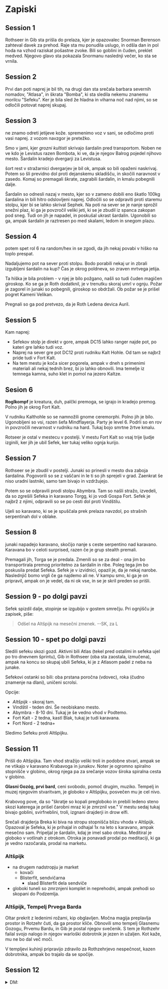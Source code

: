 
# Zapiski

## Session 1

Rothseer in Gib sta prišla do prelaza, kjer je opazovalec Snorman Berenson zahteval davek za prehod. Raje sta mu ponudila uslugo, in odšla dan in pol hoda na vzhod raziskat pošastne zvoke. Bili so goblini in čuden, preklet medved. Njegovo glavo sta pokazala Snormanu naslednji večer, ko sta se vrnila. 

## Session 2

Prvi dan poti naprej je bil tih, na drugi dan sta srečala barbara severnih nomadov, "Atlasa", in škrata "Bomba", ki sta sledila nekemu znanemu morilcu "Sefeku". Ker je bila sled že hladna in viharna noč nad njimi, so se odločili potovat naprej skupaj.

## Session 3

ne znamo odreti jetijeve kože. spremenimo voz v sani, se odločimo proti vasi naprej. z vozom navzgor je pretežko. 

Smo v jami, kjer *grozni kultisti* skrivajo šardalin pred transportom.
Noben ne ve kdo je Levistus razen Bombota, ki ve, da je njegov Balrog pojedel njihovo mesto.
Šardalin kradejo dvergarji za Levistusa.

šort rest v stražarnici dvergarjev je bil ok, ampak so bili opaženi naskrivaj.
Potem so šli previdno dol proti dejanskemu skladišču, in skočili naravnost v zasedo.
Komaj so premagali škrate, zagrabili šardalin, in kmalu pobegnili dalje.

Šardalin so odnesli nazaj v mesto, kjer so v zameno dobili eno škatlo 100kg šardalina in bili hitro odslovljeni naprej.
Odločili so se odpraviti proti staremu stolpu, kjer bi se lahko skrival Sephek. 
Na poti na sever se je nanje sprožil snežni plaz, ki ga je povzročil veliki jeti, 
ki se je zbudil iz spanca zakopan pod sneg. 
Tudi on jih je napadel, in poskušal ukrast šardalin. 
Ugonobili so ga, ampak šardalin je raztresen po med skalami, ledom in snegom plazu.

## Session 4

potem spet rol 6 na random/hex in se zgodi, da jih nekaj povabi v hiško na toplo prespat. 

Nadaljujemo pot na sever proti stolpu. 
Bodo porabili nekaj ur in zbrali izgubljeni šardalin na kup? 
Čas je okrog poldneva, so zraven mrtvega jetija. 

Ta hiška je bila problem - v njej je bilo požgano, našli so tudi čuden magičen giroskop. Ko se ga je Roth dodatknil, je v trenutku skoraj umrl v ognju. Požar je zagorel in junaki so pobegnili, giroskop so obdržali. Ob požar se je prišel pogret Kameni Velikan. 

Pregnali so ga pod pretvezo, da je Roth Ledena devica Auril.

## Session 5

Kam naprej:

- Sefekov stolp je direkt v gore, ampak DC15 lahko ranger najde pot, po kateri gre lahko tudi voz.
- Naprej na sever gre pot DC12 proti rudniku Kalt Hohle. Od tam se najbrž pride tudi v Fort Kalt.
- Na tem mestu je koča sicer pogorela, ampak v dneh s primenimi materiali ali nekaj tednih brez, bi jo lahko obnovili. Ima temelje iz temnega kamna, suho klet in pomol na jezero Kaltze.

## Sesion 6

**Roglkompf** je kreatura, duh, palčki premoga, se igrajo in kradejo premog. Polno jih je okrog Fort Kalt.

V rudniku Kalthohle so se namnožili gnome ceremorphi. Polno jih je bilo. Ugonobljeni so vsi, razen šefa Mindflayerja. Party je level 6. Podrli so en rov in povzročili nevarnost v rudniku na hard. Tukaj bojo smrtne žrtve kmalu.

Rotseer je ostal v mestecu v postelji. V mestu Fort Kalt so vsaj trije ljudje izginili, ker jih je ubil Sefek, ker tukaj veliko ognja kurijo.

## Session 7

Rothseer se je zbudil v postelji. Junaki so prinesli v mesto dva zaboja šardalina. Pogovorili so se z vaščani in le ti so jih sprejeli v grad. Zaenkrat še niso uradni lastniki, samo tam bivajo in vzdržujejo.

Potem so se odpravili prodi stolpu Abymbra. Tam so našli stražo, izvedeli, da so zgrešili Sefeka in karavano Torgg, ki jo vodi Gospa Fort. Sefek je najbrž z njimi, odpravili so se po cesti dol proti Vindštilu.

Ujeli so karavano, ki se je spuščala prek prelaza navzdol, po strašnih serpentinah dol v oblake. 

## Session 8 

junaki napadejo karavano, skočijo nanje s ceste serpentino nad karavano. Karavana bo v celoti surprised, razen če je grup stealth premali.

Premagali jih, Torga se je predala. Zmenili so se za deal - ona jim bo transportirala premog prioritetno za šardalin in ribe. Poleg tega jim bo poskusila predat Sefeka. Sefek je v izvidnici, opazil je, da je nekaj narobe. Naslednjič bomo vrgli če ga najdemo ali ne. V kampu smo, ki ga je on pripravil, ampak on je vedel, da ni ok vse, in se je skril preden so prišli.

## Session 9 - po dolgi pavzi

Sefek spizdil dalje, stopinje se izgubijo v gostem smrečju. Pri ognjišču je zapisek, piše:

> Odšel na Altšpijk na mesečni zmenek. --SK, za L

## Session 10 - spet po dolgi pavzi

Sledili sefeku skozi gozd. Aktivni bili Atlas (tekel pred ostalimi in sefeka ujel po tro dnevnem šprintu),
Gib in Rothseer (oba sta zaostala, izmučena), ampak na koncu so skupaj ubili Sefeka, ki je z Atlasom padel z neba na junake.

Sefekovi ostanki so bili: oba prstana poročna (vdovec), roka (čudno znamenje na dlani), uničeni scrolsi.

Opcije:

- *Altšpijk* - skoraj tam.
- Vindštil - teden dni. Še neobiskano mesto.
- Abymbra - 8-10 dni. Tukaj je še vedno vhod v Podtemo. 
- Fort Kalt - 2 tedna, kastl Blak, tukaj je tudi karavana.
- Fort Nord - 2 tedna+


Sledimo Sefeku proti Altšpijku. 



## Session 11

Prišli do Altšpijka. Tam vhod stražijo veliki troli in podobne stvari, ampak se ne vtikajo v karavano Krabavoga in junakov.
Noter je ogromno spiralno stopnišče v globino, okrog njega pa za srečanje vozov široka spiralna cesta v globino. 

**Glasni Gozóg, prvi bard**, ceni svobodo, pomoč drugim, muziko. 
Tempelj in muzej njegovim stvaritvam, je globoko v Altšpijku, posvečen mu je cel nivo.

Krabovog pove, da so "škratje so kopali pregloboko in prebili ledeno steno skozi katerega je prišel čarobni mraz ki je zmrznil vse."
V mestu sedaj tukaj bivajo goblini, svirfneblini, troli, izgnani drajderji in drow elfi. 

Srečali drajderja Breka ki biva na stropu stopnišča blizu vhoda v Altšpijk.
Opazoval je Sefeka, ki je prihajal in odhajal 1x na leto s karavano, ampak mesečno sam. Pripeljal je šardalin, kdaj je imel sabo otroka.
Meditiral je globoko v votlinah z otrokom.
Otroka je ponavadi prodal po meditaciji, ki ga je vedno razočarala, prodal na marketu.

### Altšpijk

- na drugem nadstropju je market
   - kovači
   - Blisterfit, sendvičarna
       - slaad Blisterfit dela sendviče
- globoki tuneli so zmrznjeni komplet in neprehodni, ampak prehodi so skopani do Podzemlja. 

### Altšpijk, Tempelj Prvega Barda

Oltar prekrit z ledenimi rožami, kip obglavljen. 
Močna magija preplavlja prostor in Rotzehr čuti, da ga prostor kliče. 
Obnovili smo tempelj Glasnemu Gozogu, Prvemu Bardu, in Gib je postal njegov svečenik.
S tem je Rothzehr failal svojo nalogo in njegov warloški dobrotnik je jezen in užaljen. Kot kaže, mu ne bo dal več moči.

V templjevi kuhinji pripravijo zdravilo za Rothzehrjevo nespečnost, kazen dobrotnika, ampak bo trajalo da se spočije.

## Session 12

<details><summary>DM:</summary>
Smo v Altšpijk, v Templju prvega Barda.
Iz temin spodaj prihajajo Levistusovi asasini, naslednji dan pride Auril z ekipco.

Altšpijk:

- vhod in varovanje
- market, kovači, Sendvičarna Blisterfit, Sirno Slinjenje Kravoboga, Napoji in Uroki Vešče Vialineje, Sužnjetrgovci Dvergarskih Mojstrov, Torgin Tunelski Sklad - nikogar tam, moral bi biti Sefek
- prebivališča, delavnice
- gobje farme
- tempelj Glasnega Gozóga, Prvega Barda (Gibov tempelj)

</details>
